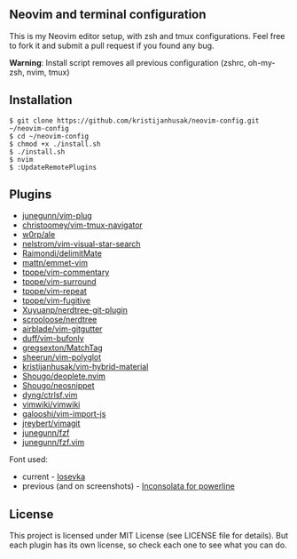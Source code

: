 Neovim and terminal configuration
------

This is my Neovim editor setup, with zsh and tmux configurations.
Feel free to fork it
and submit a pull request if you found any bug.

**Warning**: Install script removes all previous configuration (zshrc, oh-my-zsh, nvim, tmux)

Installation
-----------

    $ git clone https://github.com/kristijanhusak/neovim-config.git ~/neovim-config
    $ cd ~/neovim-config
    $ chmod +x ./install.sh
    $ ./install.sh
    $ nvim
    $ :UpdateRemotePlugins

Plugins
----------------

* [junegunn/vim-plug](https://github.com/junegunn/vim-plug)
* [christoomey/vim-tmux-navigator](https://github.com/christoomey/vim-tmux-navigator)
* [w0rp/ale](https://github.com/w0rp/ale)
* [nelstrom/vim-visual-star-search](https://github.com/nelstrom/vim-visual-star-search)
* [Raimondi/delimitMate](https://github.com/Raimondi/delimitMate)
* [mattn/emmet-vim](https://github.com/mattn/emmet-vim)
* [tpope/vim-commentary](https://github.com/tpope/vim-commentary)
* [tpope/vim-surround](https://github.com/tpope/vim-surround)
* [tpope/vim-repeat](https://github.com/tpope/vim-repeat)
* [tpope/vim-fugitive](https://github.com/tpope/vim-fugitive)
* [Xuyuanp/nerdtree-git-plugin](https://github.com/Xuyuanp/nerdtree-git-plugin)
* [scrooloose/nerdtree](https://github.com/scrooloose/nerdtree)
* [airblade/vim-gitgutter](https://github.com/airblade/vim-gitgutter)
* [duff/vim-bufonly](https://github.com/duff/vim-bufonly)
* [gregsexton/MatchTag](https://github.com/gregsexton/MatchTag)
* [sheerun/vim-polyglot](https://github.com/sheerun/vim-polyglot)
* [kristijanhusak/vim-hybrid-material](https://github.com/kristijanhusak/vim-hybrid-material)
* [Shougo/deoplete.nvim](https://github.com/Shougo/deoplete.nvim)
* [Shougo/neosnippet](https://github.com/Shougo/neosnippet)
* [dyng/ctrlsf.vim](https://github.com/dyng/ctrlsf.vim)
* [vimwiki/vimwiki](https://github.com/vimwiki/vimwiki)
* [galooshi/vim-import-js](https://github.com/galooshi/vim-import-js)
* [jreybert/vimagit](https://github.com/jreybert/vimagit)
* [junegunn/fzf](https://github.com/junegunn/fzf)
* [junegunn/fzf.vim](https://github.com/junegunn/fzf.vim)

Font used:
* current - [Iosevka](https://github.com/be5invis/Iosevka)
* previous (and on screenshots) - [Inconsolata for powerline](https://github.com/ryanoasis/nerd-fonts/blob/master/patched-fonts/Inconsolata/complete/Inconsolata%20for%20Powerline%20Nerd%20Font%20Complete.otf)

License
-------

This project is licensed under MIT License (see LICENSE file for details). But
each plugin has its own license, so check each one to see what you can do.
